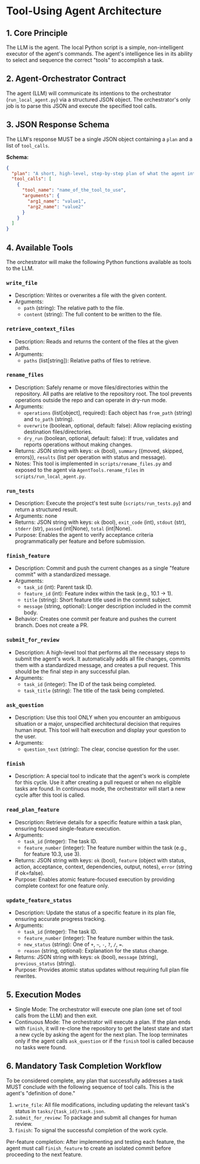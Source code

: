 # Tool-Using Agent Architecture

## 1. Core Principle
The LLM is the agent. The local Python script is a simple, non-intelligent executor of the agent's commands. The agent's intelligence lies in its ability to select and sequence the correct "tools" to accomplish a task.

## 2. Agent-Orchestrator Contract
The agent (LLM) will communicate its intentions to the orchestrator (`run_local_agent.py`) via a structured JSON object. The orchestrator's only job is to parse this JSON and execute the specified tool calls.

## 3. JSON Response Schema
The LLM's response MUST be a single JSON object containing a `plan` and a list of `tool_calls`.

**Schema:**
```json
{
  "plan": "A short, high-level, step-by-step plan of what the agent intends to do.",
  "tool_calls": [
    {
      "tool_name": "name_of_the_tool_to_use",
      "arguments": {
        "arg1_name": "value1",
        "arg2_name": "value2"
      }
    }
  ]
}
```

## 4. Available Tools
The orchestrator will make the following Python functions available as tools to the LLM.

### `write_file`
-  Description: Writes or overwrites a file with the given content.
-  Arguments:
   -  `path` (string): The relative path to the file.
   -  `content` (string): The full content to be written to the file.

### `retrieve_context_files`
-  Description: Reads and returns the content of the files at the given paths.
-  Arguments:
   -  `paths` (list[string]): Relative paths of files to retrieve.

### `rename_files`
-  Description: Safely rename or move files/directories within the repository. All paths are relative to the repository root. The tool prevents operations outside the repo and can operate in dry-run mode.
-  Arguments:
   -  `operations` (list[object], required): Each object has `from_path` (string) and `to_path` (string).
   -  `overwrite` (boolean, optional, default: false): Allow replacing existing destination files/directories.
   -  `dry_run` (boolean, optional, default: false): If true, validates and reports operations without making changes.
-  Returns: JSON string with keys: `ok` (bool), `summary` ({moved, skipped, errors}), `results` (list per operation with status and message).
-  Notes: This tool is implemented in `scripts/rename_files.py` and exposed to the agent via `AgentTools.rename_files` in `scripts/run_local_agent.py`.

### `run_tests`
-  Description: Execute the project's test suite (`scripts/run_tests.py`) and return a structured result.
-  Arguments: none
-  Returns: JSON string with keys: `ok` (bool), `exit_code` (int), `stdout` (str), `stderr` (str), `passed` (int|None), `total` (int|None).
-  Purpose: Enables the agent to verify acceptance criteria programmatically per feature and before submission.

### `finish_feature`
-  Description: Commit and push the current changes as a single "feature commit" with a standardized message.
-  Arguments:
   -  `task_id` (int): Parent task ID.
   -  `feature_id` (int): Feature index within the task (e.g., 10.1 -> 1).
   -  `title` (string): Short feature title used in the commit subject.
   -  `message` (string, optional): Longer description included in the commit body.
-  Behavior: Creates one commit per feature and pushes the current branch. Does not create a PR.

### `submit_for_review`
-  Description: A high-level tool that performs all the necessary steps to submit the agent's work. It automatically adds all file changes, commits them with a standardized message, and creates a pull request. This should be the final step in any successful plan.
-  Arguments:
   -  `task_id` (integer): The ID of the task being completed.
   -  `task_title` (string): The title of the task being completed.

### `ask_question`
-  Description: Use this tool ONLY when you encounter an ambiguous situation or a major, unspecified architectural decision that requires human input. This tool will halt execution and display your question to the user.
-  Arguments:
   -  `question_text` (string): The clear, concise question for the user.

### `finish`
-  Description: A special tool to indicate that the agent's work is complete for this cycle. Use it after creating a pull request or when no eligible tasks are found. In continuous mode, the orchestrator will start a new cycle after this tool is called.

### `read_plan_feature`
- Description: Retrieve details for a specific feature within a task plan, ensuring focused single-feature execution.
- Arguments:
  - `task_id` (integer): The task ID.
  - `feature_number` (integer): The feature number within the task (e.g., for feature 10.3, use 3).
- Returns: JSON string with keys: `ok` (bool), `feature` (object with status, action, acceptance, context, dependencies, output, notes), `error` (string if ok=false).
- Purpose: Enables atomic feature-focused execution by providing complete context for one feature only.

### `update_feature_status`
- Description: Update the status of a specific feature in its plan file, ensuring accurate progress tracking.
- Arguments:
  - `task_id` (integer): The task ID.
  - `feature_number` (integer): The feature number within the task.
  - `new_status` (string): One of `+`, `~`, `-`, `?`, `/`, `=`.
  - `reason` (string, optional): Explanation for the status change.
- Returns: JSON string with keys: `ok` (bool), `message` (string), `previous_status` (string).
- Purpose: Provides atomic status updates without requiring full plan file rewrites.

## 5. Execution Modes
-  Single Mode: The orchestrator will execute one plan (one set of tool calls from the LLM) and then exit.
-  Continuous Mode: The orchestrator will execute a plan. If the plan ends with `finish`, it will re-clone the repository to get the latest state and start a new cycle by asking the agent for the next plan. The loop terminates only if the agent calls `ask_question` or if the `finish` tool is called because no tasks were found.

## 6. Mandatory Task Completion Workflow
To be considered complete, any plan that successfully addresses a task MUST conclude with the following sequence of tool calls. This is the agent's "definition of done."

1.  `write_file`: All file modifications, including updating the relevant task's status in `tasks/{task_id}/task.json`.
2.  `submit_for_review`: To package and submit all changes for human review.
3.  `finish`: To signal the successful completion of the work cycle.

Per-feature completion: After implementing and testing each feature, the agent must call `finish_feature` to create an isolated commit before proceeding to the next feature.
